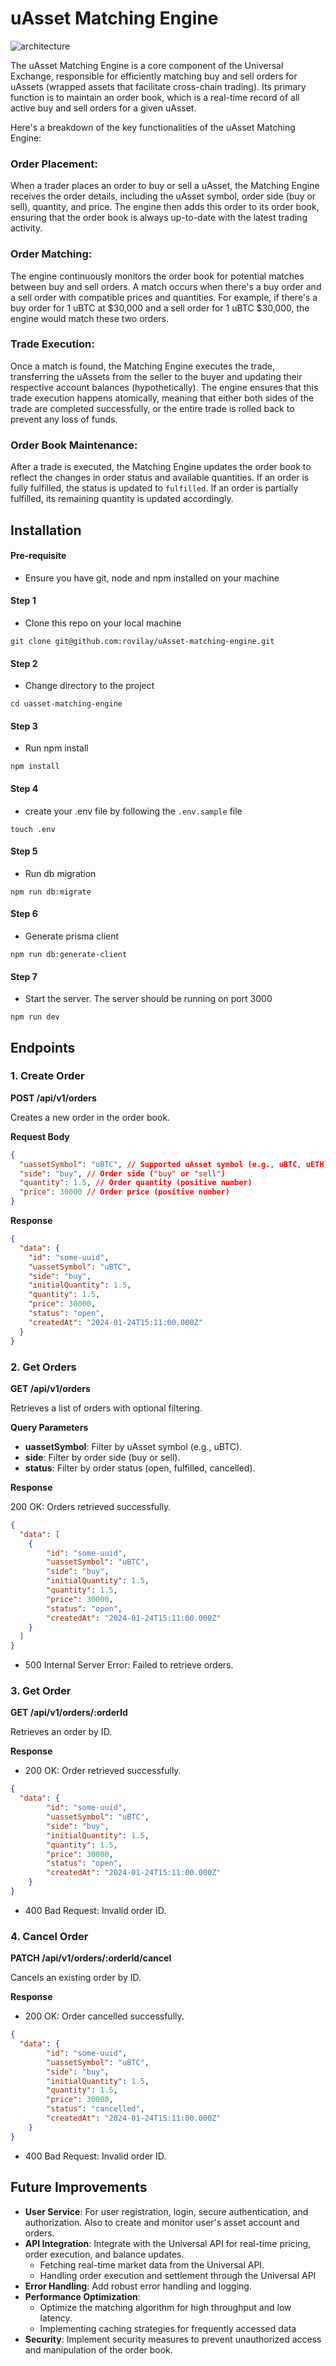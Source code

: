 # uAsset Matching Engine

![architecture](./asset/image.png)

The uAsset Matching Engine is a core component of the Universal Exchange, responsible for efficiently matching buy and sell orders for uAssets (wrapped assets that facilitate cross-chain trading).  Its primary function is to maintain an order book, which is a real-time record of all active buy and sell orders for a given uAsset. 

Here's a breakdown of the key functionalities of the uAsset Matching Engine:

### Order Placement:
When a trader places an order to buy or sell a uAsset, the Matching Engine receives the order details, including the uAsset symbol, order side (buy or sell), quantity, and price. The engine then adds this order to its order book, ensuring that the order book is always up-to-date with the latest trading activity.    

### Order Matching:
The engine continuously monitors the order book for potential matches between buy and sell orders. 
A match occurs when there's a buy order and a sell order with compatible prices and quantities. 
For example, if there's a buy order for 1 uBTC at $30,000 and a sell order for 1 uBTC $30,000, the engine would match these two orders.   

### Trade Execution:
Once a match is found, the Matching Engine executes the trade, transferring the uAssets from the seller to the buyer and updating their respective account balances (hypothetically). The engine ensures that this trade execution happens atomically, meaning that either both sides of the trade are completed successfully, or the entire trade is rolled back to prevent any loss of funds.    

### Order Book Maintenance:
After a trade is executed, the Matching Engine updates the order book to reflect the changes in order status and available quantities. 
If an order is fully fulfilled, the status is updated to `fulfilled`.
If an order is partially fulfilled, its remaining quantity is updated accordingly.

## Installation

#### Pre-requisite

* Ensure you have git, node and npm installed on your machine

#### Step 1
* Clone this repo on your local machine
```
git clone git@github.com:rovilay/uAsset-matching-engine.git
```

#### Step 2
* Change directory to the project
```
cd uasset-matching-engine
```

#### Step 3
* Run npm install
```
npm install
```

#### Step 4
* create your .env file by following the `.env.sample` file
```
touch .env
```

#### Step 5
* Run db migration
```
npm run db:migrate
```

#### Step 6
* Generate prisma client
```
npm run db:generate-client
```

#### Step 7
* Start the server. The server should be running on port 3000
```
npm run dev
```



## Endpoints

### 1. Create Order

**POST /api/v1/orders**

Creates a new order in the order book.

**Request Body**

```json
{
  "uassetSymbol": "uBTC", // Supported uAsset symbol (e.g., uBTC, uETH)
  "side": "buy", // Order side ("buy" or "sell")
  "quantity": 1.5, // Order quantity (positive number)
  "price": 30000 // Order price (positive number)
}
```

**Response**
```json
{
  "data": {
    "id": "some-uuid",
    "uassetSymbol": "uBTC",
    "side": "buy",
    "initialQuantity": 1.5,
    "quantity": 1.5,
    "price": 30000,
    "status": "open",
    "createdAt": "2024-01-24T15:11:00.000Z"
  }
}
```

### 2. Get Orders

**GET /api/v1/orders**

Retrieves a list of orders with optional filtering.

**Query Parameters**

* **uassetSymbol**: Filter by uAsset symbol (e.g., uBTC).
* **side**: Filter by order side (buy or sell).
* **status**: Filter by order status (open, fulfilled, cancelled).

**Response**

200 OK: Orders retrieved successfully.

```json
{
  "data": [
    {
        "id": "some-uuid",
        "uassetSymbol": "uBTC",
        "side": "buy",
        "initialQuantity": 1.5,
        "quantity": 1.5,
        "price": 30000,
        "status": "open",
        "createdAt": "2024-01-24T15:11:00.000Z"
    }
  ]
}
```

* 500 Internal Server Error: Failed to retrieve orders.


### 3. Get Order

**GET /api/v1/orders/:orderId**

Retrieves an order by ID.

**Response**

* 200 OK: Order retrieved successfully.

```json
{
  "data": {
        "id": "some-uuid",
        "uassetSymbol": "uBTC",
        "side": "buy",
        "initialQuantity": 1.5,
        "quantity": 1.5,
        "price": 30000,
        "status": "open",
        "createdAt": "2024-01-24T15:11:00.000Z"
    }
}
```

* 400 Bad Request: Invalid order ID.

### 4. Cancel Order

**PATCH /api/v1/orders/:orderId/cancel**

Cancels an existing order by ID.

**Response**

* 200 OK: Order cancelled successfully.

```json
{
  "data": {
        "id": "some-uuid",
        "uassetSymbol": "uBTC",
        "side": "buy",
        "initialQuantity": 1.5,
        "quantity": 1.5,
        "price": 30000,
        "status": "cancelled",
        "createdAt": "2024-01-24T15:11:00.000Z"
    }
}
```

* 400 Bad Request: Invalid order ID.

## Future Improvements

* **User Service**: For user registration, login, secure authentication, and authorization. Also to create and monitor user's asset account and orders.
* **API Integration**: Integrate with the Universal API for real-time pricing, order execution, and balance updates.
  * Fetching real-time market data from the Universal API.
  * Handling order execution and settlement through the Universal API
* **Error Handling**: Add robust error handling and logging.
* **Performance Optimization**: 
  * Optimize the matching algorithm for high throughput and low latency.
  * Implementing caching strategies for frequently accessed data
* **Security**: Implement security measures to prevent unauthorized access and manipulation of the order book.